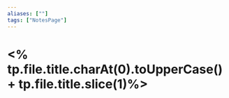 ```yaml
---
aliases: [""]
tags: ["NotesPage"]
---
```


# <% tp.file.title.charAt(0).toUpperCase() + tp.file.title.slice(1)%>



